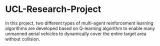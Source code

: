 # UCL-Research-Project
In this project, two different types of multi-agent reinforcement learning algorithms are developed based on Q-learning algorithm to enable many unmanned aerial vehicles to dynamically cover the entire target area without collision.  
